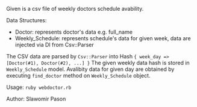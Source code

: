 Given is a csv file of weekly doctors schedule avability.

Data Structures: 
- Doctor: represents doctor's data e.g. full_name
- Weekly_Schedule: represents schedule's data for given week, data are injected via DI from Csv::Parser

The CSV data are parsed by `Csv::Parser` into Hash `{ week_day => [Doctor(#1), Doctor(#2), ...] }`
The given weekly data hash is stored in `Weekly_Schedule` model. 
Avalibity data for given day are obtained by executing `find_doctor` method on `Weekly_Schedule` object.

Usage: 
`ruby webdoctor.rb`

Author: Slawomir Pason
